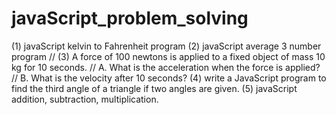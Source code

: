 # javaScript_problem_solving 
(1) javaScript kelvin to Fahrenheit program 
(2) javaScript average 3 number program 
// (3) A force of 100 newtons is applied to a fixed object of mass 10 kg for 10 seconds. 
// A. What is the acceleration when the force is applied?
// B. What is the velocity after 10 seconds?
(4) write a JavaScript program to find the third angle of a triangle if two angles are given. 
(5) javaScript addition, subtraction, multiplication.


